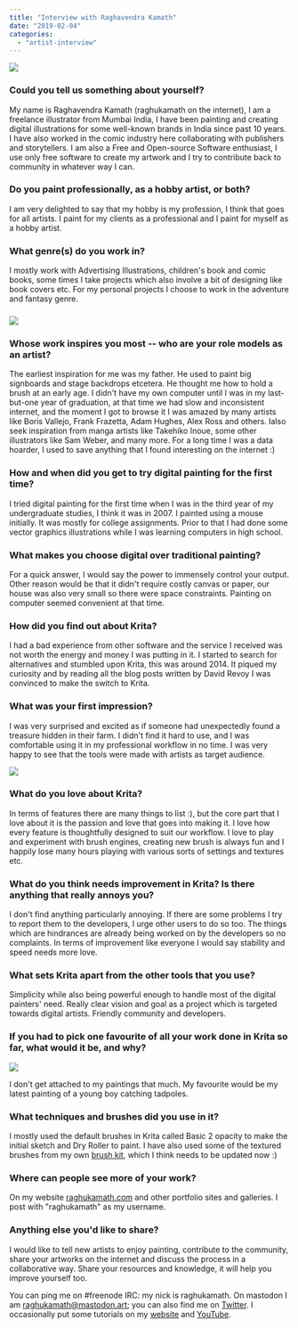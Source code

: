```yaml
---
title: "Interview with Raghavendra Kamath"
date: "2019-02-04"
categories: 
  - "artist-interview"
---
```


![](/images/posts/2019/krita.jpg)

### Could you tell us something about yourself?

My name is Raghavendra Kamath (raghukamath on the internet), I am a freelance illustrator from Mumbai India, I have been painting and creating digital illustrations for some well-known brands in India since past 10 years. I have also worked in the comic industry here collaborating with publishers and storytellers. I am also a Free and Open-source Software enthusiast, I use only free software to create my artwork and I try to contribute back to community in whatever way I can.

### Do you paint professionally, as a hobby artist, or both?

I am very delighted to say that my hobby is my profession, I think that goes for all artists. I paint for my clients as a professional and I paint for myself as a hobby artist.

### What genre(s) do you work in?

I mostly work with Advertising Illustrations, children's book and comic books, some times I take projects which also involve a bit of designing like book covers etc. For my personal projects I choose to work in the adventure and fantasy genre.

### ![](/images/posts/2019/artbook-01.jpg)

### Whose work inspires you most -- who are your role models as an artist?

The earliest inspiration for me was my father. He used to paint big signboards and stage backdrops etcetera. He thought me how to hold a brush at an early age. I didn't have my own computer until I was in my last-but-one year of graduation, at that time we had slow and inconsistent internet, and the moment I got to browse it I was amazed by many artists like Boris Vallejo, Frank Frazetta, Adam Hughes, Alex Ross and others. Ialso seek inspiration from manga artists like Takehiko Inoue, some other illustrators like Sam Weber, and many more. For a long time I was a data hoarder, I used to save anything that I found interesting on the internet :)

### How and when did you get to try digital painting for the first time?

I tried digital painting for the first time when I was in the third year of my undergraduate studies, I think it was in 2007. I painted using a mouse initially. It was mostly for college assignments. Prior to that I had done some vector graphics illustrations while I was learning computers in high school.

### What makes you choose digital over traditional painting?

For a quick answer, I would say the power to immensely control your output. Other reason would be that it didn't require costly canvas or paper, our house was also very small so there were space constraints. Painting on computer seemed convenient at that time.

### How did you find out about Krita?

I had a bad experience from other software and the service I received was not worth the energy and money I was putting in it. I started to search for alternatives and stumbled upon Krita, this was around 2014. It piqued my curiosity and by reading all the blog posts written by David Revoy I was convinced to make the switch to Krita.

### What was your first impression?

I was very surprised and excited as if someone had unexpectedly found a treasure hidden in their farm. I didn't find it hard to use, and I was comfortable using it in my professional workflow in no time. I was very happy to see that the tools were made with artists as target audience.

![](/images/posts/2019/maharaja.jpg)

### What do you love about Krita?

In terms of features there are many things to list :), but the core part that I love about it is the passion and love that goes into making it. I love how every feature is thoughtfully designed to suit our workflow. I love to play and experiment with brush engines, creating new brush is always fun and I happily lose many hours playing with various sorts of settings and textures etc.

### What do you think needs improvement in Krita? Is there anything that really annoys you?

I don't find anything particularly annoying. If there are some problems I try to report them to the developers, I urge other users to do so too. The things which are hindrances are already being worked on by the developers so no complaints. In terms of improvement like everyone I would say stability and speed needs more love.

### What sets Krita apart from the other tools that you use?

Simplicity while also being powerful enough to handle most of the digital painters' need. Really clear vision and goal as a project which is targeted towards digital artists. Friendly community and developers.

### If you had to pick one favourite of all your work done in Krita so far, what would it be, and why?

![](/images/posts/2019/after-school-01.jpg)

I don't get attached to my paintings that much. My favourite would be my latest painting of a young boy catching tadpoles.

### What techniques and brushes did you use in it?

I mostly used the default brushes in Krita called Basic 2 opacity to make the initial sketch and Dry Roller to paint. I have also used some of the textured brushes from my own [brush kit](https://raghukamath.com/journal/brush-pack-for-krita-v20), which I think needs to be updated now :)

### Where can people see more of your work?

On my website [raghukamath.com](https://raghukamath.com) and other portfolio sites and galleries. I post with "raghukamath" as my username.

### Anything else you'd like to share?

I would like to tell new artists to enjoy painting, contribute to the community, share your artworks on the internet and discuss the process in a collaborative way. Share your resources and knowledge, it will help you improve yourself too.

You can ping me on #freenode IRC: my nick is raghukamath. On mastodon I am [raghukamath@mastodon.art](https://mastodon.art/@raghukamath); you can also find me on [Twitter](https://twitter.com/raghukamath/). I occasionally put some tutorials on my [website](https://raghukamath.com/tutorials/) and [YouTube](https://www.youtube.com/user/Raghvendrakamath/).
